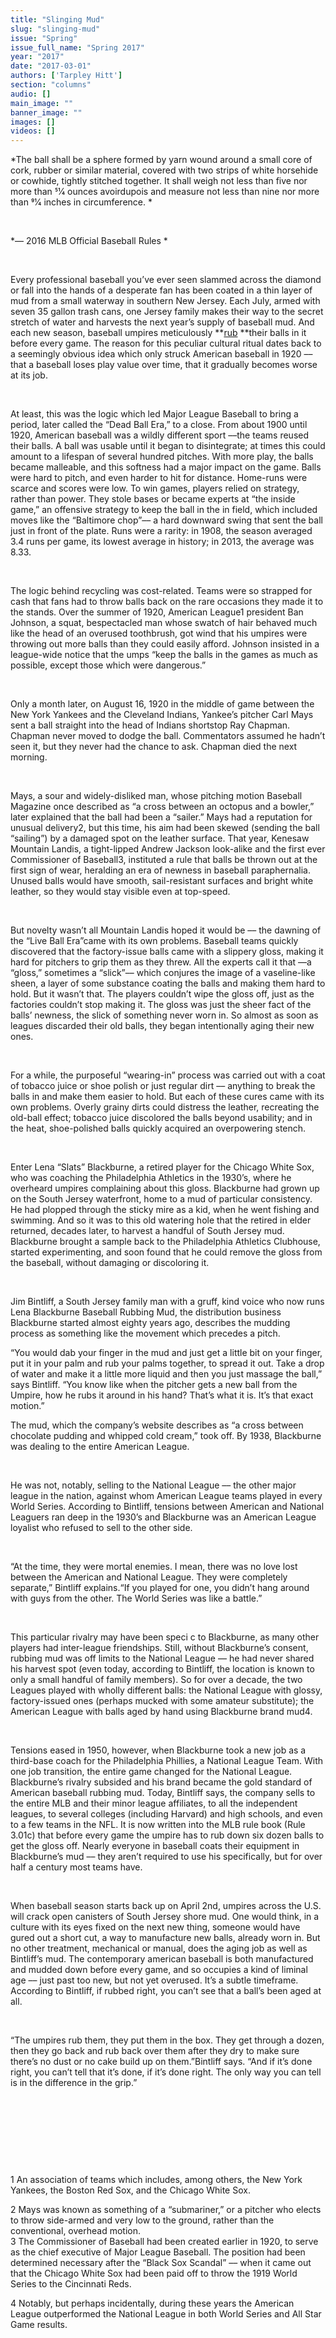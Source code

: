```yaml
---
title: "Slinging Mud"
slug: "slinging-mud"
issue: "Spring"
issue_full_name: "Spring 2017"
year: "2017"
date: "2017-03-01"
authors: ['Tarpley Hitt']
section: "columns"
audio: []
main_image: ""
banner_image: ""
images: []
videos: []
---
```

*The ball shall be a sphere formed by yarn wound around a small core of cork, rubber or similar material, covered with two strips of white horsehide or cowhide, tightly stitched together. It shall weigh not less than five nor more than 51⁄4 ounces avoirdupois and measure not less than nine nor more than 91⁄4 inches in circumference. *

  

 *–– 2016 MLB Official Baseball Rules *

  

 Every professional baseball you’ve ever seen slammed across the diamond or fall into the hands of a desperate fan has been coated in a thin layer of mud from a small waterway in southern New Jersey. Each July, armed with seven 35 gallon trash cans, one Jersey family makes their way to the secret stretch of water and harvests the next year’s supply of baseball mud. And each new season, baseball umpires meticulously **[rub](http://baseballrubbingmud.com/mud1.mpeg) **their balls in it before every game. The reason for this peculiar cultural ritual dates back to a seemingly obvious idea which only struck American baseball in 1920 –– that a baseball loses play value over time, that it gradually becomes worse at its job. 

  

 At least, this was the logic which led Major League Baseball to bring a period, later called the “Dead Ball Era,” to a close. From about 1900 until 1920, American baseball was a wildly different sport ––the teams reused their balls. A ball was usable until it began to disintegrate; at times this could amount to a lifespan of several hundred pitches. With more play, the balls became malleable, and this softness had a major impact on the game. Balls were hard to pitch, and even harder to hit for distance. Home-runs were scarce and scores were low. To win games, players relied on strategy, rather than power. They stole bases or became experts at “the inside game,” an offensive strategy to keep the ball in the in field, which included moves like the “Baltimore chop”–– a hard downward swing that sent the ball just in front of the plate. Runs were a rarity: in 1908, the season averaged 3.4 runs per game, its lowest average in history; in 2013, the average was 8.33. 

  

 The logic behind recycling was cost-related. Teams were so strapped for cash that fans had to throw balls back on the rare occasions they made it to the stands. Over the summer of 1920, American League1 president Ban Johnson, a squat, bespectacled man whose swatch of hair behaved much like the head of an overused toothbrush, got wind that his umpires were throwing out more balls than they could easily afford. Johnson insisted in a league-wide notice that the umps “keep the balls in the games as much as possible, except those which were dangerous.” 

  

 Only a month later, on August 16, 1920 in the middle of game between the New York Yankees and the Cleveland Indians, Yankee’s pitcher Carl Mays sent a ball straight into the head of Indians shortstop Ray Chapman. Chapman never moved to dodge the ball. Commentators assumed he hadn’t seen it, but they never had the chance to ask. Chapman died the next morning. 

  

 Mays, a sour and widely-disliked man, whose pitching motion Baseball Magazine once described as “a cross between an octopus and a bowler,” later explained that the ball had been a “sailer.” Mays had a reputation for unusual delivery2, but this time, his aim had been skewed (sending the ball “sailing”) by a damaged spot on the leather surface. That year, Kenesaw Mountain Landis, a tight-lipped Andrew Jackson look-alike and the first ever Commissioner of Baseball3, instituted a rule that balls be thrown out at the first sign of wear, heralding an era of newness in baseball paraphernalia. Unused balls would have smooth, sail-resistant surfaces and bright white leather, so they would stay visible even at top-speed. 

  

 But novelty wasn’t all Mountain Landis hoped it would be –– the dawning of the “Live Ball Era”came with its own problems. Baseball teams quickly discovered that the factory-issue balls came with a slippery gloss, making it hard for pitchers to grip them as they threw. All the experts call it that ––a “gloss,” sometimes a “slick”–– which conjures the image of a vaseline-like sheen, a layer of some substance coating the balls and making them hard to hold. But it wasn’t that. The players couldn’t wipe the gloss off, just as the factories couldn’t stop making it. The gloss was just the sheer fact of the balls’ newness, the slick of something never worn in. So almost as soon as leagues discarded their old balls, they began intentionally aging their new ones. 

  

 For a while, the purposeful “wearing-in” process was carried out with a coat of tobacco juice or shoe polish or just regular dirt –– anything to break the balls in and make them easier to hold. But each of these cures came with its own problems. Overly grainy dirts could distress the leather, recreating the old-ball effect; tobacco juice discolored the balls beyond usability; and in the heat, shoe-polished balls quickly acquired an overpowering stench.

  

 Enter Lena “Slats” Blackburne, a retired player for the Chicago White Sox, who was coaching the Philadelphia Athletics in the 1930’s, where he overheard umpires complaining about this gloss. Blackburne had grown up on the South Jersey waterfront, home to a mud of particular consistency. He had plopped through the sticky mire as a kid, when he went fishing and swimming. And so it was to this old watering hole that the retired in elder returned, decades later, to harvest a handful of South Jersey mud. Blackburne brought a sample back to the Philadelphia Athletics Clubhouse, started experimenting, and soon found that he could remove the gloss from the baseball, without damaging or discoloring it. 

  

 Jim Bintliff, a South Jersey family man with a gruff, kind voice who now runs Lena Blackburne Baseball Rubbing Mud, the distribution business Blackburne started almost eighty years ago, describes the mudding process as something like the movement which precedes a pitch. 

 “You would dab your finger in the mud and just get a little bit on your finger, put it in your palm and rub your palms together, to spread it out. Take a drop of water and make it a little more liquid and then you just massage the ball,” says Bintliff. “You know like when the pitcher gets a new ball from the Umpire, how he rubs it around in his hand? That’s what it is. It’s that exact motion.” 

 The mud, which the company’s website describes as “a cross between chocolate pudding and whipped cold cream,” took off. By 1938, Blackburne was dealing to the entire American League. 

  

 He was not, notably, selling to the National League –– the other major league in the nation, against whom American League teams played in every World Series. According to Bintliff, tensions between American and National Leaguers ran deep in the 1930’s and Blackburne was an American League loyalist who refused to sell to the other side. 

  

 “At the time, they were mortal enemies. I mean, there was no love lost between the American and National League. They were completely separate,” Bintliff explains.“If you played for one, you didn’t hang around with guys from the other. The World Series was like a battle.” 

  

 This particular rivalry may have been speci c to Blackburne, as many other players had inter-league friendships. Still, without Blackburne’s consent, rubbing mud was off limits to the National League –– he had never shared his harvest spot (even today, according to Bintliff, the location is known to only a small handful of family members). So for over a decade, the two Leagues played with wholly different balls: the National League with glossy, factory-issued ones (perhaps mucked with some amateur substitute); the American League with balls aged by hand using Blackburne brand mud4. 

  

 Tensions eased in 1950, however, when Blackburne took a new job as a third-base coach for the Philadelphia Phillies, a National League Team. With one job transition, the entire game changed for the National League. Blackburne’s rivalry subsided and his brand became the gold standard of American baseball rubbing mud. Today, Bintliff says, the company sells to the entire MLB and their minor league affiliates, to all the independent leagues, to several colleges (including Harvard) and high schools, and even to a few teams in the NFL. It is now written into the MLB rule book (Rule 3.01c) that before every game the umpire has to rub down six dozen balls to get the gloss off. Nearly everyone in baseball coats their equipment in Blackburne’s mud –– they aren’t required to use his specifically, but for over half a century most teams have. 

  

 When baseball season starts back up on April 2nd, umpires across the U.S. will crack open canisters of South Jersey shore mud. One would think, in a culture with its eyes fixed on the next new thing, someone would have gured out a short cut, a way to manufacture new balls, already worn in. But no other treatment, mechanical or manual, does the aging job as well as Bintliff’s mud. The contemporary american baseball is both manufactured and mudded down before every game, and so occupies a kind of liminal age –– just past too new, but not yet overused. It’s a subtle timeframe. According to Bintliff, if rubbed right, you can’t see that a ball’s been aged at all. 

  

 “The umpires rub them, they put them in the box. They get through a dozen, then they go back and rub back over them after they dry to make sure there’s no dust or no cake build up on them.”Bintliff says. “And if it’s done right, you can’t tell that it’s done, if it’s done right. The only way you can tell is in the difference in the grip.” 

  

  

  

  

 1 An association of teams which includes, among others, the New York Yankees, the Boston Red Sox, and the Chicago White Sox.

 2 Mays was known as something of a “submariner,” or a pitcher who elects to throw side-armed and very low to the ground, rather than the conventional, overhead motion.  
3 The Commissioner of Baseball had been created earlier in 1920, to serve as the chief executive of Major League Baseball. The position had been determined necessary after the “Black Sox Scandal” –– when it came out that the Chicago White Sox had been paid off to throw the 1919 World Series to the Cincinnati Reds. 

 4 Notably, but perhaps incidentally, during these years the American League outperformed the National League in both World Series and All Star Game results. 

